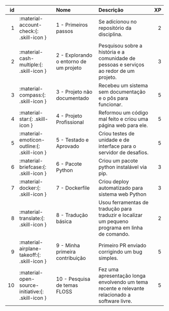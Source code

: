 |   id |                                                   | Nome                                   | Descrição                                                                                       |   XP |
|-----:|:--------------------------------------------------|:---------------------------------------|:------------------------------------------------------------------------------------------------|-----:|
|    1 | :material-account-check:{: .skill-icon }          | 1 - Primeiros passos                   | Se adicionou no repositório da disciplina.                                                      |    2 |
|    2 | :material-cash-multiple:{: .skill-icon }          | 2 - Explorando o entorno de um projeto | Pesquisou sobre a história e a comunidade de pessoas e serviços ao redor de um projeto.         |    3 |
|    3 | :material-compass:{: .skill-icon }                | 3 - Projeto não documentado            | Recebeu um sistema sem documentação e o pôs para funcionar.                                     |    5 |
|    4 | :material-star:{: .skill-icon }                   | 4 - Projeto Profissional               | Reformou um código mal feito e criou uma página web para ele.                                   |    5 |
|    5 | :material-emoticon-outline:{: .skill-icon }       | 5 - Testado e Aprovado                 | Criou testes de unidade e de interface para o servidor de desafios.                             |    5 |
|    6 | :material-briefcase:{: .skill-icon }              | 6 - Pacote Python                      | Criou um pacote python instalável via pip.                                                      |    3 |
|    7 | :material-docker:{: .skill-icon }                 | 7 - Dockerfile                         | Criou deploy automatizado para sistema web Python                                               |    3 |
|    8 | :material-translate:{: .skill-icon }              | 8 - Tradução básica                    | Usou ferramentas de tradução para traduzir e localizar um pequeno programa em linha de comando. |    2 |
|    9 | :material-airplane-takeoff:{: .skill-icon }       | 9 - Minha primeira contribuição        | Primeiro PR enviado corrigindo um bug simples.                                                  |    5 |
|   10 | :material-open-source-initiative:{: .skill-icon } | 10 - Pesquisa de temas FLOSS           | Fez uma apresentação longa envolvendo um tema recente e relevante relacionado a software livre. |    5 |